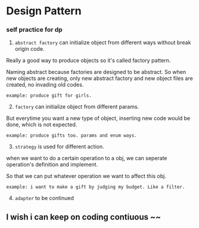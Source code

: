 # Design Pattern

### self practice for dp
1. `abstract factory` can initialize object from different ways without break origin code. 

  Really a good way to produce objects so it's called factory pattern.
  
  Naming abstract because factories are designed to be abstract. So when new objects are creating, only new abstract factory and new object files are created, no invading old codes.
  
  ~~~
example: produce gift for girls.
~~~

2. `factory` can initialize object from different params.

  But everytime you want a new type of object, inserting new code would be done, which is not expected.
  
  ~~~
  example: produce gifts too. params and enum ways.
  ~~~

3. `strategy` is used for different action.

  when we want to do a certain operation to a obj, we can seperate operation's definition and implement. 
  
  So that we can put whatever operation we want to affect this obj.
  
  ~~~
  example: i want to make a gift by judging my budget. Like a filter.
  ~~~

4. `adapter` to be continued

## I wish i can keep on coding contiuous ~~
